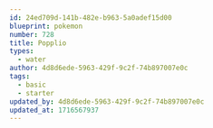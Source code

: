 ```yaml
---
id: 24ed709d-141b-482e-b963-5a0adef15d00
blueprint: pokemon
number: 728
title: Popplio
types:
  - water
author: 4d8d6ede-5963-429f-9c2f-74b897007e0c
tags:
  - basic
  - starter
updated_by: 4d8d6ede-5963-429f-9c2f-74b897007e0c
updated_at: 1716567937
---
```

